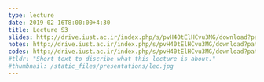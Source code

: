 ```yaml
---
type: lecture
date: 2019-02-16T8:00:00+4:30
title: Lecture S3
slides: http://drive.iust.ac.ir/index.php/s/pvH40tElHCvu3MG/download?path=%2FSlides&files=AP_S3.pdf
notes: http://drive.iust.ac.ir/index.php/s/pvH40tElHCvu3MG/download?path=%2FClassVideos&files=S3.mp4
codes: http://drive.iust.ac.ir/index.php/s/pvH40tElHCvu3MG/download?path=%2FCode&files=S3.zip
#tldr: "Short text to discribe what this lecture is about."
#thumbnail: /static_files/presentations/lec.jpg
---
```

